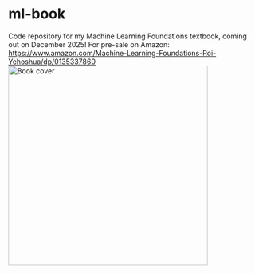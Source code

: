 # ml-book
Code repository for my Machine Learning Foundations textbook, coming out on December 2025!
For pre-sale on Amazon:
https://www.amazon.com/Machine-Learning-Foundations-Roi-Yehoshua/dp/0135337860
<img src="Images/book_cover.jpg" alt="Book cover" width="400"/>

